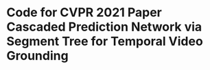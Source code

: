 # Code for CVPR 2021 Paper Cascaded Prediction Network via Segment Tree for Temporal Video Grounding
